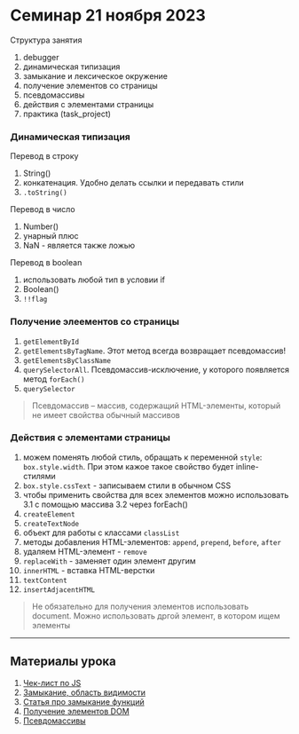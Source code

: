# Семинар 21 ноября 2023

Структура занятия

1. debugger
2. динамическая типизация
3. замыкание и лексическое окружение
4. получение элементов со страницы
5. псевдомассивы
6. действия с элементами страницы
7. практика (task_project)

### Динамическая типизация

Перевод в строку

1. String()
2. конкатенация. Удобно делать ссылки и передавать стили
3. `.toString()`

Перевод в число

1. Number()
2. унарный плюс
3. NaN - является также ложью

Перевод в boolean

1. использовать любой тип в условии if
2. Boolean()
3. `!!flag`

### Получение элеементов со страницы

1. `getElementById`
2. `getElementsByTagName`. Этот метод всегда возвращает псевдомассив!
3. `getElementsByClassName`
4. `querySelectorAll`. Псевдомассив-исключение, у которого появляется метод `forEach()`
5. `querySelector`

> Псевдомассив – массив, содержащий HTML-элементы, который не имеет свойства обычный массивов

### Действия с элементами страницы

1. можем поменять любой стиль, обращать к переменной `style`: `box.style.width`. При этом кажое такое свойство будет inline-стилями
2. `box.style.cssText` - записываем стили в обычном CSS
3. чтобы применить свойства для всех элементов можно использовать
   3.1 с помощью массива
   3.2 через forEach()
4. `createElement`
5. `createTextNode`
6. объект для работы с классами `classList`
7. методы добавления HTML-элементов: `append`, `prepend`, `before`, `after`
8. удаляем HTML-элемент - `remove`
9. `replaceWith` - заменяет один элемент другим
10. `innerHTML` - вставка HTML-верстки
11. `textContent`
12. `insertAdjacentHTML`

> Не обязательно для получения элементов использовать document. Можно использовать дргой элемент, в котором ищем элементы

---

## Материалы урока

1. [Чек-лист по JS](https://drive.google.com/file/d/1Nm2PDGru199Yf0c9l1T-upYbi0UkEj1F)
1. [Замыкание, область видимости](https://learn.javascript.ru/closure)
1. [Статья про замыкание функций](https://medium.com/nuances-of-programming/я-никогда-не-понимал-замыкания-в-javascript-часть-первая-3c3f02041970)
1. [Получение элементов DOM](https://learn.javascript.ru/searching-elements-dom)
1. [Псевдомассивы](https://habr.com/ru/articles/336136/)

